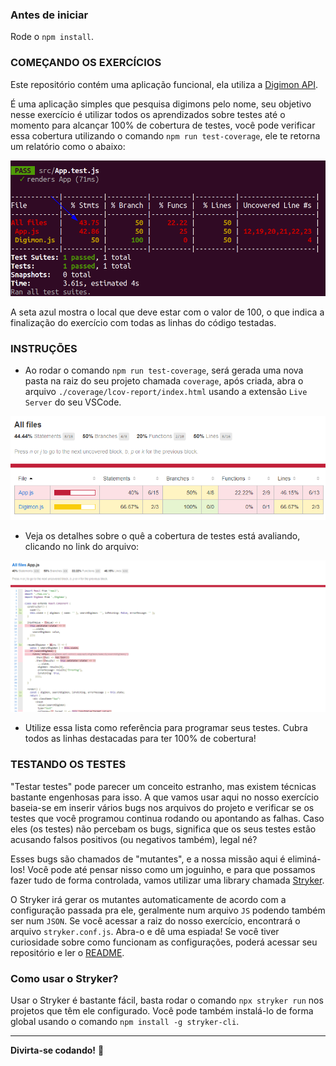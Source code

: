 ### Antes de iniciar

Rode o `npm install`.

### COMEÇANDO OS EXERCÍCIOS

Este repositório contém uma aplicação funcional, ela utiliza a [Digimon API](https://digimon-api.herokuapp.com/).

É uma aplicação simples que pesquisa digimons pelo nome, seu objetivo nesse exercício é utilizar todos os aprendizados sobre testes até o momento para alcançar 100% de cobertura de testes, você pode verificar essa cobertura utilizando o comando `npm run test-coverage`, ele te retorna um relatório como o abaixo:

![Após mudança](images/relatorio.png)

A seta azul mostra o local que deve estar com o valor de 100, o que indica a finalização do exercício com todas as linhas do código testadas.

### INSTRUÇÕES

* Ao rodar o comando `npm run test-coverage`, será gerada uma nova pasta na raiz do seu projeto chamada `coverage`, após criada, abra o arquivo `./coverage/lcov-report/index.html` usando a extensão `Live Server` do seu VSCode.

![Resumo Coverage](images/coverage-resume.png)

* Veja os detalhes sobre o quê a cobertura de testes está avaliando, clicando no link do arquivo:

![Coverage Detail](images/coverage-detail.png)

* Utilize essa lista como referência para programar seus testes. Cubra todos as linhas destacadas para ter 100% de cobertura!

### TESTANDO OS TESTES

"Testar testes" pode parecer um conceito estranho, mas existem técnicas bastante engenhosas para isso. A que vamos usar aqui no nosso exercício baseia-se em inserir vários bugs nos arquivos do projeto e verificar se os testes que você programou continua rodando ou apontando as falhas. Caso eles (os testes) não percebam os bugs, significa que os seus testes estão acusando falsos positivos (ou negativos também), legal né?

Esses bugs são chamados de "mutantes", e a nossa missão aqui é eliminá-los! Você pode até pensar nisso como um joguinho, e para que possamos fazer tudo de forma controlada, vamos utilizar uma library chamada [Stryker](https://stryker-mutator.io/).

O Stryker irá gerar os mutantes automaticamente de acordo com a configuração passada pra ele, geralmente num arquivo `JS` podendo também ser num `JSON`. Se você acessar a raiz do nosso exercício, encontrará o arquivo `stryker.conf.js`. Abra-o e dê uma espiada! Se você tiver curiosidade sobre como funcionam as configurações, poderá acessar seu repositório e ler o [README](https://github.com/stryker-mutator/stryker/tree/master/packages/core#readme).

### Como usar o Stryker?

Usar o Stryker é bastante fácil, basta rodar o comando `npx stryker run` nos projetos que têm ele configurado. Você pode também instalá-lo de forma global usando o comando `npm install -g stryker-cli`.

---

**Divirta-se codando!** 🚀
